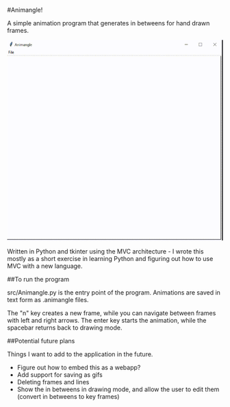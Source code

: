 #Animangle!

A simple animation program that generates in betweens for hand drawn frames.

![example](https://github.com/IrisLiu-00/animangle/blob/master/src/resources/demo.gif)

Written in Python and tkinter using the MVC architecture - I wrote
this mostly as a short exercise in learning Python and figuring
out how to use MVC with a new language. 

##To run the program

src/Animangle.py is the entry point of the program. Animations are
saved in text form as .animangle files.

The "n" key creates a new frame, while you can navigate between
frames with left and right arrows. The enter key starts the 
animation, while the spacebar returns back to drawing mode. 

##Potential future plans

Things I want to add to the application in the future.

- Figure out how to embed this as a webapp? 
- Add support for saving as gifs
- Deleting frames and lines
- Show the in betweens in drawing mode, and allow the user to
edit them (convert in betweens to key frames)